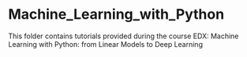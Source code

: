 # Machine_Learning_with_Python

This folder contains tutorials provided during the course EDX: Machine Learning with Python: from Linear Models to Deep Learning
